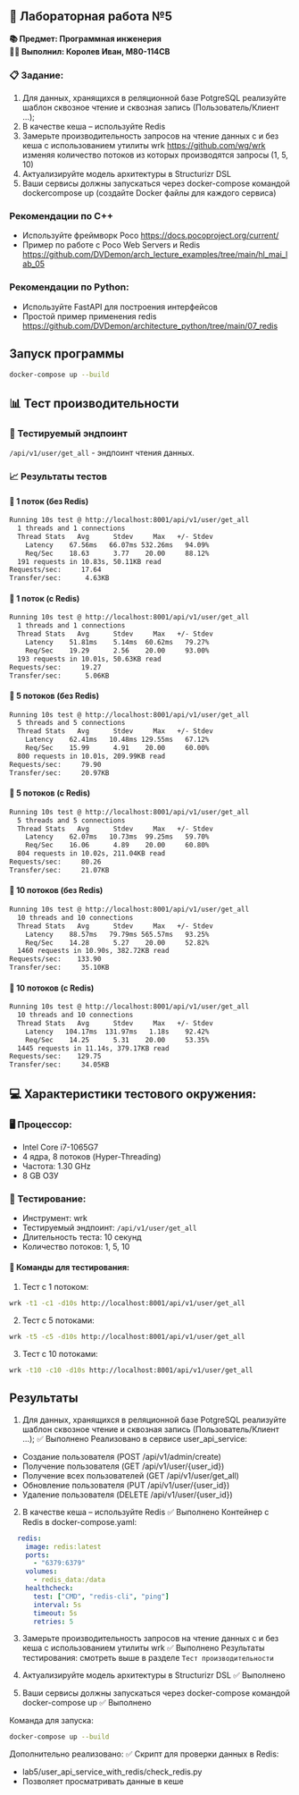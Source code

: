 ## 🧪 Лабораторная работа №5
**📚 Предмет: Программная инженерия** <br>
**👨‍💻 Выполнил: Королев Иван, М80-114СВ**

### 📋 Задание:
1.  Для данных, хранящихся в реляционной базе PotgreSQL реализуйте шаблон
сквозное чтение и сквозная запись (Пользователь/Клиент …);
2.  В качестве кеша – используйте Redis
3.  Замерьте производительность запросов на чтение данных с и без кеша с
использованием утилиты wrk https://github.com/wg/wrk изменяя количество
потоков из которых производятся запросы (1, 5, 10)
4. Актуализируйте модель архитектуры в Structurizr DSL
5.  Ваши сервисы должны запускаться через docker-compose командой dockercompose up (создайте Docker файлы для каждого сервиса)

### Рекомендации по C++
- Используйте фреймворк Poco https://docs.pocoproject.org/current/
- Пример по работе с Poco Web Servers и Redis
https://github.com/DVDemon/arch_lecture_examples/tree/main/hl_mai_lab_05

### Рекомендации по Python:
- Используйте FastAPI для построения интерфейсов
- Простой пример применения redis
https://github.com/DVDemon/architecture_python/tree/main/07_redis

## Запуск программы

```bash
docker-compose up --build
```

## 📊 Тест производительности

### 🎯 Тестируемый эндпоинт
`/api/v1/user/get_all` - эндпоинт чтения данных.

### 📈 Результаты тестов

#### 🔄 1 поток (без Redis)
```bash
Running 10s test @ http://localhost:8001/api/v1/user/get_all
  1 threads and 1 connections
  Thread Stats   Avg      Stdev     Max   +/- Stdev
    Latency    67.56ms   66.07ms 532.26ms   94.09%
    Req/Sec    18.63      3.77    20.00     88.12%
  191 requests in 10.83s, 50.11KB read
Requests/sec:     17.64
Transfer/sec:      4.63KB
```

#### 🔄 1 поток (с Redis)
```bash
Running 10s test @ http://localhost:8001/api/v1/user/get_all
  1 threads and 1 connections
  Thread Stats   Avg      Stdev     Max   +/- Stdev
    Latency    51.81ms    5.14ms  60.62ms   79.27%
    Req/Sec    19.29      2.56    20.00     93.00%
  193 requests in 10.01s, 50.63KB read
Requests/sec:     19.27
Transfer/sec:      5.06KB
```

#### 🔄 5 потоков (без Redis)
```bash
Running 10s test @ http://localhost:8001/api/v1/user/get_all
  5 threads and 5 connections
  Thread Stats   Avg      Stdev     Max   +/- Stdev
    Latency    62.41ms   10.48ms 129.55ms   67.12%
    Req/Sec    15.99      4.91    20.00     60.00%
  800 requests in 10.01s, 209.99KB read
Requests/sec:     79.90
Transfer/sec:     20.97KB
```

#### 🔄 5 потоков (с Redis)
```bash
Running 10s test @ http://localhost:8001/api/v1/user/get_all
  5 threads and 5 connections
  Thread Stats   Avg      Stdev     Max   +/- Stdev
    Latency    62.07ms   10.73ms  99.25ms   59.70%
    Req/Sec    16.06      4.89    20.00     60.80%
  804 requests in 10.02s, 211.04KB read
Requests/sec:     80.26
Transfer/sec:     21.07KB
```

#### 🔄 10 потоков (без Redis)
```bash
Running 10s test @ http://localhost:8001/api/v1/user/get_all
  10 threads and 10 connections
  Thread Stats   Avg      Stdev     Max   +/- Stdev
    Latency    88.57ms   79.79ms 565.57ms   93.25%
    Req/Sec    14.28      5.27    20.00     52.82%
  1460 requests in 10.90s, 382.72KB read
Requests/sec:    133.90
Transfer/sec:     35.10KB
```

#### 🔄 10 потоков (с Redis)
```bash
Running 10s test @ http://localhost:8001/api/v1/user/get_all
  10 threads and 10 connections
  Thread Stats   Avg      Stdev     Max   +/- Stdev
    Latency   104.17ms  131.97ms   1.18s    92.42%
    Req/Sec    14.25      5.31    20.00     53.35%
  1445 requests in 11.14s, 379.17KB read
Requests/sec:    129.75
Transfer/sec:     34.05KB
```

## 💻 Характеристики тестового окружения:

### 🖥️ Процессор:
- Intel Core i7-1065G7
- 4 ядра, 8 потоков (Hyper-Threading)
- Частота: 1.30 GHz
- 8 GB ОЗУ


### 🧪 Тестирование:
- Инструмент: wrk
- Тестируемый эндпоинт: `/api/v1/user/get_all`
- Длительность теста: 10 секунд
- Количество потоков: 1, 5, 10

#### 📝 Команды для тестирования:

1. Тест с 1 потоком:
```bash
wrk -t1 -c1 -d10s http://localhost:8001/api/v1/user/get_all
```


2. Тест с 5 потоками:
```bash
wrk -t5 -c5 -d10s http://localhost:8001/api/v1/user/get_all
```


3. Тест с 10 потоками:
```bash
wrk -t10 -c10 -d10s http://localhost:8001/api/v1/user/get_all
```

## Результаты
1. Для данных, хранящихся в реляционной базе PotgreSQL реализуйте шаблон сквозное чтение и сквозная запись (Пользователь/Клиент …);
✅ Выполнено
Реализовано в сервисе user_api_service:
- Создание пользователя (POST /api/v1/admin/create)
- Получение пользователя (GET /api/v1/user/{user_id})
- Получение всех пользователей (GET /api/v1/user/get_all)
- Обновление пользователя (PUT /api/v1/user/{user_id})
- Удаление пользователя (DELETE /api/v1/user/{user_id})

2. В качестве кеша – используйте Redis
✅ Выполнено
Контейнер с Redis в docker-compose.yaml:
```yaml
  redis:
    image: redis:latest
    ports:
      - "6379:6379"
    volumes:
      - redis_data:/data
    healthcheck:
      test: ["CMD", "redis-cli", "ping"]
      interval: 5s
      timeout: 5s
      retries: 5
```

3. Замерьте производительность запросов на чтение данных с и без кеша с использованием утилиты wrk
✅ Выполнено
Результаты тестирования:
смотреть выше в разделе `Тест производительности`

4. Актуализируйте модель архитектуры в Structurizr DSL
✅ Выполнено


5. Ваши сервисы должны запускаться через docker-compose командой docker-compose up
✅ Выполнено <br>

Команда для запуска:
```bash
docker-compose up --build
```

Дополнительно реализовано:
✅ Скрипт для проверки данных в Redis:
- lab5/user_api_service_with_redis/check_redis.py
- Позволяет просматривать данные в кеше
